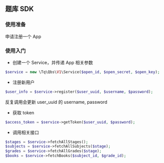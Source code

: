 ## 题库 SDK
### 使用准备
申请注册一个 App
### 使用入门
- 创建一个 Service，并传递 App 相关参数
```php
$service = new \Tq\Qbs\V1\Service($open_id, $open_secret, $open_key);
```

- 注册新用户
```php
$user_info = $service->register($user_uuid, $username, $password);
```

反复调用会更新 user_uuid 的 username, password

- 获取 token

```php
$access_token = $service->getToken($user_uuid, $password);
```

- 调用相关接口
```php
$stages = $service->fetchAllStages();
$subjects = $service->fetchAllSubjects($stage);
$grades = $service->fetchAllGrades($stage);
$books = $service->fetchBooks($subject_id, $grade_id);
```

